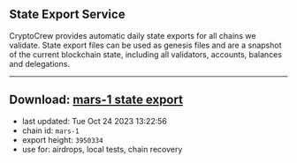 ## State Export Service
CryptoCrew provides automatic daily state exports for all chains we validate. State export files can be used as genesis files and are a snapshot of the current blockchain state, including all validators, accounts, balances and delegations.

---
**Download: [mars-1 state export](https://dl.ccvalidators.com/SERVICE/mars/mars-1_export_3950334.json)**
---

- last updated: Tue Oct 24 2023 13:22:56
- chain id: `mars-1`
- export height: `3950334`
- use for: airdrops, local tests, chain recovery
